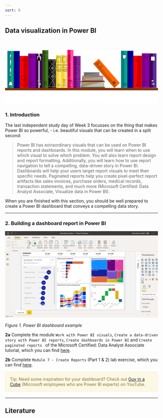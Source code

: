 ```yaml
---
sort: 9
---
```


## __Data visualization in Power BI__
\
\
<img src="./images/books_banner.png" alt="Books banner" width="600"/>

### 1. Introduction

The last independent study day of Week 3 focusses on the thing that makes Power BI so powerful, - i.e. beautiful visuals that can be created in a split second:

> Power BI has extraordinary visuals that can be used on Power BI reports and dashboards. In this module, you will learn when to use which visual to solve which problem. You will also learn report design and report formatting. Additionally, you will learn how to use report navigation to tell a compelling, data-driven story in Power BI. Dashboards will help your users target report visuals to meet their specific needs. Paginated reports help you create pixel-perfect report artifacts like sales invoices, purchase orders, medical records, transaction statements, and much more (Microsoft Certified: Data Analyst Associate, Visualize data in Power BI).

When you are finished with this section, you should be well prepared to create a Power BI dashboard that conveys a compelling data story.

***

### 2. Building a dashboard report in Power BI

<img src="./images/power_bi.jpg" alt="Power BI dashboard" width="650"/>

*Figure 1. Power BI dashboard example*

__2a__ Complete the module ```Work with Power BI visuals```, ```Create a data-driven story with Power BI reports```, ```Create dashboards in Power BI``` and ```Create paginated reports ``` of the Microsoft Certified: Data Analyst Associate tutorial, which you can find [here](https://docs.microsoft.com/en-us/learn/paths/visualize-data-power-bi/).

__2b__ Complete ```Module 7 - Create Reports``` (Part 1 & 2) lab exercise, which you can find [here](https://microsoftlearning.github.io/DA-100-Analyzing-Data-with-Power-BI/).

<div style="padding: 15px; border: 1px solid transparent; border-color: transparent; margin-bottom: 20px; border-radius: 4px; color: #8a6d3b;; background-color: #fcf8e3; border-color: #faebcc;">
Tip: Need some inspiration for your dashboard? Check out <a href="https://www.youtube.com/channel/UCFp1vaKzpfvoGai0vE5VJ0w">Guy in a Cube</a> (Microsoft employees who are Power BI experts) on YouTube.
</div>

***

## __Literature__
